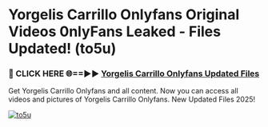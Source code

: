 # Yorgelis Carrillo Onlyfans Original Videos 0nlyFans Leaked - Files Updated! (to5u)

<h3>🔴 CLICK HERE 🌐==►► <a href="https://tinyurl.com/2m67pmp6" rel="nofollow">Yorgelis Carrillo Onlyfans Updated Files</a></h3>

Get Yorgelis Carrillo Onlyfans and all content. Now you can access all videos and pictures of Yorgelis Carrillo Onlyfans. New Updated Files 2025!

[![to5u](https://i.imgur.com/H4QAA4z.gif)](https://tinyurl.com/2m67pmp6)